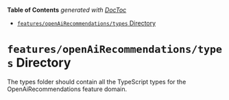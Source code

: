 <!-- START doctoc generated TOC please keep comment here to allow auto update -->
<!-- DON'T EDIT THIS SECTION, INSTEAD RE-RUN doctoc TO UPDATE -->

**Table of Contents** _generated with [DocToc](https://github.com/thlorenz/doctoc)_

- [`features/openAiRecommendations/types` Directory](#featuresopenairecommendationstypes-directory)

<!-- END doctoc generated TOC please keep comment here to allow auto update -->

# `features/openAiRecommendations/types` Directory

The types folder should contain all the TypeScript types for the OpenAiRecommendations feature domain.
